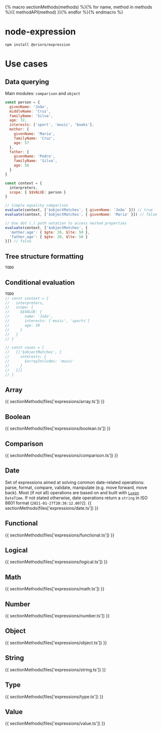 {% macro sectionMethods(methods)
  %}{% for name, method in methods %}{{ methodAPI(method) }}{% endfor %}{%
endmacro %}

# node-expression

```
npm install @orioro/expression
```

# Use cases

## Data querying

Main modules: `comparison` and `object`

```js
const person = {
  givenName: 'João',
  middleName: 'Cruz',
  familyName: 'Silva',
  age: 32,
  interests: ['sport', 'music', 'books'],
  mother: {
    givenName: 'Maria',
    familyName: 'Cruz',
    age: 57
  },
  father: {
    givenName: 'Pedro',
    familyName: 'Silva',
    age: 56
  }
}

const context = {
  interpreters,
  scope: { $$VALUE: person }
}

// Simple equality comparison
evaluate(context, ['$objectMatches', { givenName: 'João' }]) // true
evaluate(context, ['$objectMatches', { givenName: 'Maria' }]) // false

// Use dot (.) path notation to access nested properties
evaluate(context, ['$objectMatches', {
  'mother.age': { $gte: 20, $lte: 50 },
  'father.age': { $gte: 20, $lte: 50 }
}]) // false
```

## Tree structure formatting

```js
TODO
```

## Conditional evaluation
```js
TODO
// const context = {
//   interpreters,
//   scope: {
//     $$VALUE: {
//       name: 'João',
//       interests: ['music', 'sports']
//       age: 30
//     }
//   }
// }

// const cases = [
//   [['$objectMatches', {
//     interests: {
//       $arrayIncludes: 'music'
//     }
//   }]]
// ]
```

<!-- TOC -->

## Array
{{ sectionMethods(files['expressions/array.ts']) }}
## Boolean
{{ sectionMethods(files['expressions/boolean.ts']) }}
## Comparison
{{ sectionMethods(files['expressions/comparison.ts']) }}
## Date

Set of expressions aimed at solving common date-related operations: 
parse, format, compare, validate, manipulate (e.g. move forward, move back).
Most (if not all) operations are based on and built with [`Luxon`](https://github.com/moment/luxon/) `DateTime`. If not stated otherwise, date operations return a `string` in ISO 8601 format (`2021-01-27T20:38:12.807Z`).
{{ sectionMethods(files['expressions/date.ts']) }}
## Functional
{{ sectionMethods(files['expressions/functional.ts']) }}
## Logical
{{ sectionMethods(files['expressions/logical.ts']) }}
## Math
{{ sectionMethods(files['expressions/math.ts']) }}
## Number
{{ sectionMethods(files['expressions/number.ts']) }}
## Object
{{ sectionMethods(files['expressions/object.ts']) }}
## String
{{ sectionMethods(files['expressions/string.ts']) }}
## Type
{{ sectionMethods(files['expressions/type.ts']) }}
## Value
{{ sectionMethods(files['expressions/value.ts']) }}
